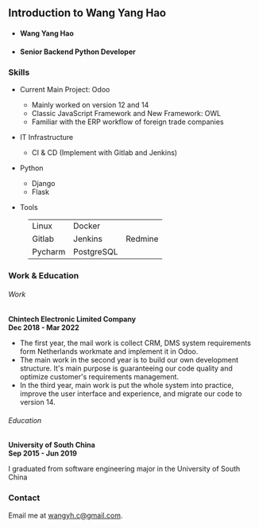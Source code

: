 ## Introduction to Wang Yang Hao

- #### Wang Yang Hao
- #### Senior Backend Python Developer

### Skills

- Current Main Project: Odoo
  - Mainly worked on version 12 and 14
  - Classic JavaScript Framework and New Framework: OWL
  - Familiar with the ERP workflow of foreign trade companies

- IT Infrastructure
  - CI & CD (Implement with Gitlab and Jenkins)

- Python
  - Django
  - Flask



- Tools

<table style="margin-left: 40px;">
<tr>
<td>Linux</td>
<td>Docker</td>
<td></td>
</tr>
<tr>
<td>Gitlab</td>
<td>Jenkins</td>
<td>Redmine</td>
</tr>
<tr>
<td>Pycharm</td>
<td>PostgreSQL</td>
<td></td>
</tr>
</table>




### Work & Education

<div>
  <div>
  <h6>Work</h6>
  <b>Chintech Electronic Limited Company</b>
  <br/>
  <b>Dec 2018 - Mar 2022</b>
    <ul>
      <li>
      The first year, the mail work is collect CRM, DMS system requirements form Netherlands workmate and implement it in Odoo.
      </li>
      <li>
      The main work in the second year is to build our own development structure.  
      It's main purpose is guaranteeing our code quality and optimize customer's requirements management.
      </li>
      <li>
      In the third year, main work is put the whole system into practice, improve the user interface and experience, 
      and migrate our code to version 14.
      </li>
    </ul>
  </div>

  <div>
  <h6>Education</h6>
  <b>University of South China</b>
  <br/>
  <b>Sep 2015 - Jun 2019</b>
  <p>I graduated from software engineering major in the University of South China</p>
  </div>
</div>


### Contact

Email me at <a>wangyh.c@gmail.com</a>.